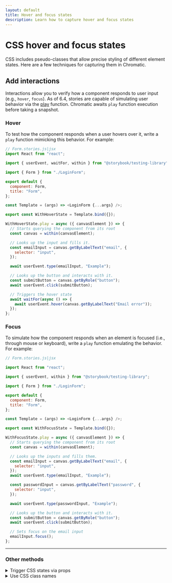 ```yaml
---
layout: default
title: Hover and focus states
description: Learn how to capture hover and focus states
---
```


# CSS hover and focus states

CSS includes pseudo-classes that allow precise styling of different element states. Here are a few techniques for capturing them in Chromatic.

## Add interactions

Interactions allow you to verify how a component responds to user input (e.g., `hover`, `focus`). As of 6.4, stories are capable of simulating user behavior via the [play](https://storybook.js.org/docs/react/writing-stories/play-function) function. Chromatic awaits <code>play</code> function execution before taking a snapshot.

### Hover

To test how the component responds when a user hovers over it, write a <code>play</code> function mimicking this behavior. For example:

```js
// Form.stories.js|jsx
import React from "react";

import { userEvent, waitFor, within } from "@storybook/testing-library";

import { Form } from "./LoginForm";

export default {
  component: Form,
  title: "Form",
};

const Template = (args) => <LoginForm {...args} />;

export const WithHoverState = Template.bind({});

WithHoverState.play = async ({ canvasElement }) => {
  // Starts querying the component from its root
  const canvas = within(canvasElement);

  // Looks up the input and fills it.
  const emailInput = canvas.getByLabelText("email", {
    selector: "input",
  });

  await userEvent.type(emailInput, "Example");

  // Looks up the button and interacts with it.
  const submitButton = canvas.getByRole("button");
  await userEvent.click(submitButton);

  // Triggers the hover state
  await waitFor(async () => {
    await userEvent.hover(canvas.getByLabelText("Email error"));
  });
};
```

### Focus

To simulate how the component responds when an element is focused (i.e., through mouse or keyboard), write a <code>play</code> function emulating the behavior. For example:

```js
// Form.stories.js|jsx

import React from "react";

import { userEvent, within } from "@storybook/testing-library";

import { Form } from "./LoginForm";

export default {
  component: Form,
  title: "Form",
};

const Template = (args) => <LoginForm {...args} />;

export const WithFocusState = Template.bind({});

WithFocusState.play = async ({ canvasElement }) => {
  // Starts querying the component from its root
  const canvas = within(canvasElement);

  // Looks up the inputs and fills them.
  const emailInput = canvas.getByLabelText("email", {
    selector: "input",
  });
  await userEvent.type(emailInput, "Example");

  const passwordInput = canvas.getByLabelText("password", {
    selector: "input",
  });

  await userEvent.type(passwordInput, "Example");

  // Looks up the button and interacts with it.
  const submitButton = canvas.getByRole("button");
  await userEvent.click(submitButton);

  // Sets focus on the email input
  emailInput.focus();
};
```

---

### Other methods

<details>
  <summary>Trigger CSS states via props</summary>

You can also test the element's states, although not recommended, by creating a separate "pure" stateless component, which you can use to test the exact configurations you are after via props. Looking at the following example:

```js
// MyComponent.js|jsx

export function MyComponent({ isHovered, isActive, label }) {
  return (
    <Button isHovered={isHovered} isActive={isActive}>
      {label}
    </Button>
  );
}

MyComponent.defaultProps = {
  isHovered: false,
  isActive: false,
  label: "Submit",
};
```

You can write the following story to trigger the props:

```js
// MyComponent.stories.js|jsx

import { MyComponent } from './MyComponent';

export default {
  component: MyComponent,
  title: 'MyComponent',
};


const Template = (args) => <MyComponent {...args}/>;

export const HoverState = Template.bind({});

HoverState.args = {
  isHovered: true,
  label: `I'm :hover`
};

export const ActiveState = Template.bind({});
ActiveState.args = {
  isActive: true,
  label: `I'm :active`
}:
```

</details>

<details>

  <summary>Use CSS class names</summary>

You can also add a CSS class name that mirrors the states you're trying to test (e.g., `hover`, `active`):

```css
/* Component styles */
MyComponent:hover,
MyComponent.hover {
  background: purple;
}

MyComponent:active,
MyComponent.active {
  background: green;
}
```

Then write a story that utilizes the class name:

```js
// MyComponent.stories.js|jsx

import { MyComponent } from "./MyComponent";

export default {
  component: MyComponent,
  title: "MyComponent",
};

const Template = (args) => <MyComponent {...args} />;

export const HoverStatewithClass = Template.bind({});

HoverStatewithClass.args = {
  ...HoverState.args,
  className: "hover",
};

export const ActiveStatewithClass = Template.bind({});
ActiveStatewithClass.args = {
  ...ActiveState.args,
  className: "active",
};
```

You can also extend this technique using a JS wrapper that [automates adding a class](https://github.com/Workday/canvas-kit/pull/377/files).

</details>
